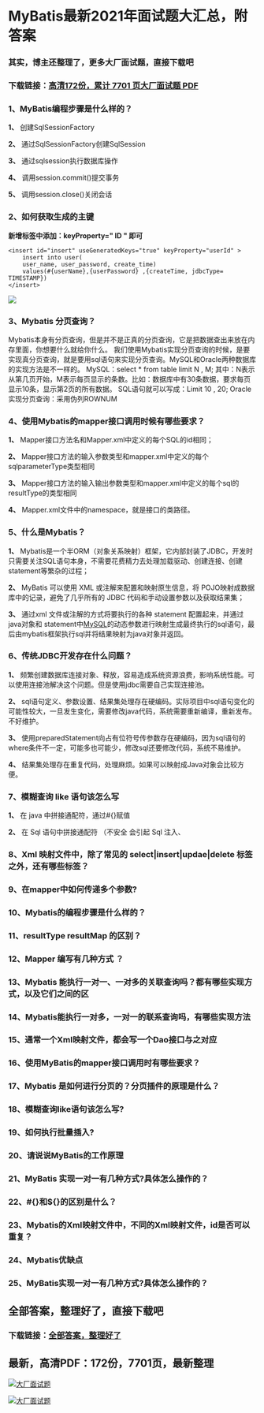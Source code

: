 # MyBatis最新2021年面试题大汇总，附答案

### 其实，博主还整理了，更多大厂面试题，直接下载吧

### 下载链接：[高清172份，累计 7701 页大厂面试题  PDF](https://github.com/souyunku/DevBooks/blob/master/docs/index.md)



### 1、MyBatis编程步骤是什么样的？

**1、** 创建SqlSessionFactory

**2、** 通过SqlSessionFactory创建SqlSession

**3、** 通过sqlsession执行数据库操作

**4、** 调用session.commit()提交事务

**5、** 调用session.close()关闭会话


### 2、如何获取生成的主键

**新增标签中添加：keyProperty=" ID " 即可**

```
<insert id="insert" useGeneratedKeys="true" keyProperty="userId" >
    insert into user( 
    user_name, user_password, create_time) 
    values(#{userName},{userPassword} ,{createTime, jdbcType= TIMESTAMP})
</insert>
```

![](https://gitee.com/souyunkutech/souyunku-home/raw/master/images/souyunku-web/2020/5/2/041/14/55_4.png#alt=55%5C_4.png)


### 3、Mybatis 分页查询？

Mybatis本身有分页查询，但是并不是正真的分页查询，它是把数据查出来放在内存里面，你想要什么就给你什么。 我们使用Mybatis实现分页查询的时候，是要实现真分页查询，就是要用sql语句来实现分页查询。MySQL和Oracle两种数据库的实现方法是不一样的。 MySQL：select * from table limit N , M; 其中：N表示从第几页开始，M表示每页显示的条数。比如：数据库中有30条数据，要求每页显示10条，显示第2页的所有数据。 SQL语句就可以写成：Limit 10 , 20; Oracle实现分页查询：采用伪列ROWNUM


### 4、使用Mybatis的mapper接口调用时候有哪些要求？

**1、** Mapper接口方法名和Mapper.xml中定义的每个SQL的id相同；

**2、** Mapper接口方法的输入参数类型和mapper.xml中定义的每个sqlparameterType类型相同

**3、** Mapper接口方法的输入输出参数类型和mapper.xml中定义的每个sql的resultType的类型相同

**4、** Mapper.xml文件中的namespace，就是接口的类路径。


### 5、什么是Mybatis？

**1、** Mybatis是一个半ORM（对象关系映射）框架，它内部封装了JDBC，开发时只需要关注SQL语句本身，不需要花费精力去处理加载驱动、创建连接、创建statement等繁杂的过程；

**2、** MyBatis 可以使用 XML 或注解来配置和映射原生信息，将 POJO映射成数据库中的记录，避免了几乎所有的 JDBC 代码和手动设置参数以及获取结果集；

**3、** 通过xml 文件或注解的方式将要执行的各种 statement 配置起来，并通过java对象和 statement中[MySQL](https://www.wkcto.com/courses/MySQL.html)的动态参数进行映射生成最终执行的sql语句，最后由mybatis框架执行sql并将结果映射为java对象并返回。


### 6、传统JDBC开发存在什么问题？

**1、** 频繁创建数据库连接对象、释放，容易造成系统资源浪费，影响系统性能。可以使用连接池解决这个问题。但是使用jdbc需要自己实现连接池。

**2、** sql语句定义、参数设置、结果集处理存在硬编码。实际项目中sql语句变化的可能性较大，一旦发生变化，需要修改java代码，系统需要重新编译，重新发布。不好维护。

**3、** 使用preparedStatement向占有位符号传参数存在硬编码，因为sql语句的where条件不一定，可能多也可能少，修改sql还要修改代码，系统不易维护。

**4、** 结果集处理存在重复代码，处理麻烦。如果可以映射成Java对象会比较方便。


### 7、模糊查询 like 语句该怎么写

**1、** 在 java 中拼接通配符，通过#{}赋值

**2、** 在 Sql 语句中拼接通配符 （不安全 会引起 Sql 注入、


### 8、Xml 映射文件中，除了常见的 select|insert|updae|delete 标签之外，还有哪些标签？
### 9、在mapper中如何传递多个参数?
### 10、Mybatis的编程步骤是什么样的？
### 11、resultType resultMap 的区别？
### 12、Mapper 编写有几种方式 ？
### 13、Mybatis 能执行一对一、一对多的关联查询吗？都有哪些实现方式，以及它们之间的区
### 14、Mybatis能执行一对多，一对一的联系查询吗，有哪些实现方法
### 15、通常一个Xml映射文件，都会写一个Dao接口与之对应
### 16、使用MyBatis的mapper接口调用时有哪些要求？
### 17、Mybatis 是如何进行分页的？分页插件的原理是什么？
### 18、模糊查询like语句该怎么写?
### 19、如何执行批量插入?
### 20、请说说MyBatis的工作原理
### 21、MyBatis 实现一对一有几种方式?具体怎么操作的？
### 22、#{}和${}的区别是什么？
### 23、Mybatis的Xml映射文件中，不同的Xml映射文件，id是否可以重复？
### 24、Mybatis优缺点
### 25、MyBatis实现一对一有几种方式?具体怎么操作的？




## 全部答案，整理好了，直接下载吧

### 下载链接：[全部答案，整理好了](https://www.souyunku.com/wp-content/uploads/weixin/githup-weixin-2.png)




## 最新，高清PDF：172份，7701页，最新整理

[![大厂面试题](https://www.souyunku.com/wp-content/uploads/weixin/mst.png "架构师专栏")](https://www.souyunku.com/wp-content/uploads/weixin/githup-weixin.png "架构师专栏")

[![大厂面试题](https://www.souyunku.com/wp-content/uploads/weixin/githup-weixin.png "架构师专栏")](https://www.souyunku.com/wp-content/uploads/weixin/githup-weixin.png "架构师专栏")
